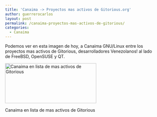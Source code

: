 ```yaml
---
title: 'Canaima -> Proyectos mas activos de Gitorious.org'
author: guerrerocarlos
layout: post
permalink: /canaima-proyectos-mas-activos-de-gitorious/
categories:
  - Canaima
---
```

Podemos ver en esta imagen de hoy, a Canaima GNU/Linux entre los proyectos mas activos de Gitorious, desarrolladores Venezolanos! al lado de FreeBSD, OpenSUSE y QT.

<div id="attachment_165" class="wp-caption aligncenter" style="width: 310px">
  <a href="http://blog.carlosguerrero.com/wp-content/uploads/2010/12/canaimagitorious.jpg"><img src="http://blog.carlosguerrero.com/wp-content/uploads/2010/12/canaimagitorious-300x131.jpg" alt="Canaima en lista de mas activos de Gitorious" title="Canaima en lista de mas activos de Gitorious" width="300" height="131" class="size-medium wp-image-165" /></a><p class="wp-caption-text">
    Canaima en lista de mas activos de Gitorious
  </p>
</div>